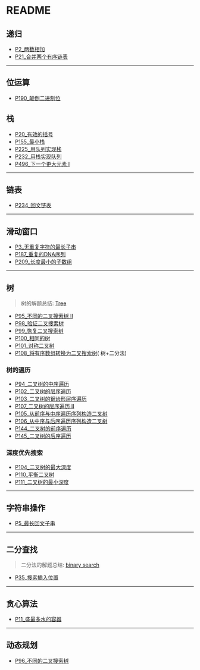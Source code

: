 # README

## 递归

- [P2_两数相加](./src/main/java/com/uyaki/leetcode/editor/cn/doc/content/P2_AddTwoNumbers.md)
- [P21_合并两个有序链表](./src/main/java/com/uyaki/leetcode/editor/cn/doc/content/P21_MergeTwoSortedLists.md)

---

## 位运算

- [P190_颠倒二进制位](./src/main/java/com/uyaki/leetcode/editor/cn/doc/content/P190_ReverseBits.md)

## 栈

- [P20_有效的括号](./src/main/java/com/uyaki/leetcode/editor/cn/doc/content/P20_ValidParentheses.md)
- [P155_最小栈](./src/main/java/com/uyaki/leetcode/editor/cn/doc/content/P155_MinStack.md)
- [P225_用队列实现栈](./src/main/java/com/uyaki/leetcode/editor/cn/doc/content/P225_ImplementStackUsingQueues.md)
- [P232_用栈实现队列](./src/main/java/com/uyaki/leetcode/editor/cn/doc/content/P232_ImplementQueueUsingStacks.md)
- [P496_下一个更大元素 I](./src/main/java/com/uyaki/leetcode/editor/cn/doc/content/P496_NextGreaterElementI.md)

---

## 链表

- [P234_回文链表](./src/main/java/com/uyaki/leetcode/editor/cn/doc/content/P234_PalindromeLinkedList.md)

---

## 滑动窗口

- [P3_无重复字符的最长子串](./src/main/java/com/uyaki/leetcode/editor/cn/doc/content/P3_LongestSubstringWithoutRepeatingCharacters.md)
- [P187_重复的DNA序列](./src/main/java/com/uyaki/leetcode/editor/cn/doc/content/P187_RepeatedDnaSequences.md)
- [P209_长度最小的子数组](./src/main/java/com/uyaki/leetcode/editor/cn/doc/content/P209_MinimumSizeSubarraySum.md)

---

## 树

> 树的解题总结: [Tree](./src/main/java/com/uyaki/leetcode/editor/cn/doc/summarize/Tree.md)

- [P95_不同的二叉搜索树 II](./src/main/java/com/uyaki/leetcode/editor/cn/doc/content/P95_UniqueBinarySearchTreesIi.md)
- [P98_验证二叉搜索树](./src/main/java/com/uyaki/leetcode/editor/cn/doc/content/P98_ValidateBinarySearchTree.md)
- [P99_恢复二叉搜索树](./src/main/java/com/uyaki/leetcode/editor/cn/doc/content/P99_RecoverBinarySearchTree.md)
- [P100_相同的树](./src/main/java/com/uyaki/leetcode/editor/cn/doc/content/P100_SameTree.md)
- [P101_对称二叉树](./src/main/java/com/uyaki/leetcode/editor/cn/doc/content/P101_SymmetricTree.md)
- [P108_将有序数组转换为二叉搜索树](./src/main/java/com/uyaki/leetcode/editor/cn/doc/content/P108_ConvertSortedArrayToBinarySearchTree.md)(
  树+二分法)

### 树的遍历

- [P94_二叉树的中序遍历](./src/main/java/com/uyaki/leetcode/editor/cn/doc/content/P94_BinaryTreeInorderTraversal.md)
- [P102_二叉树的层序遍历](./src/main/java/com/uyaki/leetcode/editor/cn/doc/content/P102_BinaryTreeLevelOrderTraversal.md)
- [P103_二叉树的锯齿形层序遍历](./src/main/java/com/uyaki/leetcode/editor/cn/doc/content/P103_BinaryTreeZigzagLevelOrderTraversal.md)
- [P107_二叉树的层序遍历 II](./src/main/java/com/uyaki/leetcode/editor/cn/doc/content/P107_BinaryTreeLevelOrderTraversalIi.md)
- [P105_从前序与中序遍历序列构造二叉树](./src/main/java/com/uyaki/leetcode/editor/cn/doc/content/P105_ConstructBinaryTreeFromPreorderAndInorderTraversal.md)
- [P106_从中序与后序遍历序列构造二叉树](./src/main/java/com/uyaki/leetcode/editor/cn/doc/content/P106_ConstructBinaryTreeFromInorderAndPostorderTraversal.md)
- [P144_二叉树的前序遍历](./src/main/java/com/uyaki/leetcode/editor/cn/doc/content/P144_BinaryTreePreorderTraversal.md)
- [P145_二叉树的后序遍历](./src/main/java/com/uyaki/leetcode/editor/cn/doc/content/P145_BinaryTreePostorderTraversal.md)

### 深度优先搜索

- [P104_二叉树的最大深度](./src/main/java/com/uyaki/leetcode/editor/cn/doc/content/P104_MaximumDepthOfBinaryTree.md)
- [P110_平衡二叉树](./src/main/java/com/uyaki/leetcode/editor/cn/doc/content/P110_BalancedBinaryTree.md)
- [P111_二叉树的最小深度](./src/main/java/com/uyaki/leetcode/editor/cn/doc/content/P111_MinimumDepthOfBinaryTree.md)

---

## 字符串操作

- [P5_最长回文子串](./src/main/java/com/uyaki/leetcode/editor/cn/doc/content/P5_LongestPalindromicSubstring.md)

---

## 二分查找

> 二分法的解题总结: [binary search](./src/main/java/com/uyaki/leetcode/editor/cn/doc/summarize/BinarySearch.md) 
- [P35_搜索插入位置](./src/main/java/com/uyaki/leetcode/editor/cn/doc/content/P35_SearchInsertPosition.md)

---

## 贪心算法

- [P11_盛最多水的容器](./src/main/java/com/uyaki/leetcode/editor/cn/doc/content/P11_ContainerWithMostWater.md)

---

## 动态规划

- [P96_不同的二叉搜索树](./src/main/java/com/uyaki/leetcode/editor/cn/doc/content/P96_UniqueBinarySearchTrees.md)